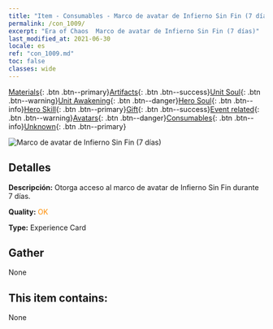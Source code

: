 ```yaml
---
title: "Item - Consumables - Marco de avatar de Infierno Sin Fin (7 días)"
permalink: /con_1009/
excerpt: "Era of Chaos  Marco de avatar de Infierno Sin Fin (7 días)"
last_modified_at: 2021-06-30
locale: es
ref: "con_1009.md"
toc: false
classes: wide
---
```

 [Materials](/ItemsES/){: .btn .btn--primary}[Artifacts](/ItemsES/Artifacts/){: .btn .btn--success}[Unit Soul](/ItemsES/UnitSoul/){: .btn .btn--warning}[Unit Awakening](/ItemsES/UnitAwakening/){: .btn .btn--danger}[Hero Soul](/ItemsES/HeroSoul/){: .btn .btn--info}[Hero Skill](/ItemsES/HeroSkill/){: .btn .btn--primary}[Gift](/ItemsES/Gift/){: .btn .btn--success}[Event related](/ItemsES/Events/){: .btn .btn--warning}[Avatars](/ItemsES/Avatars/){: .btn .btn--danger}[Consumables](/ItemsES/Consumables/){: .btn .btn--info}[Unknown](/ItemsES/Unknown/){: .btn .btn--primary}

 ![Marco de avatar de Infierno Sin Fin (7 días)](/images/a/avatarFrame_58.png)

## Detalles
 **Descripción:** Otorga acceso al marco de avatar de Infierno Sin Fin durante 7 días.

 **Quality:** <span style="color: #FF8C00">OK</span>

 **Type:** Experience Card

## Gather

  None

## This item contains:

  None

